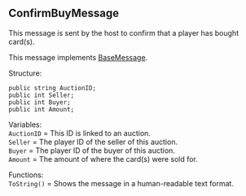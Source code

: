 ## ConfirmBuyMessage

This message is sent by the host to confirm that a player has bought card(s).

This message implements [BaseMessage](BaseMessage.md).

Structure:
```
public string AuctionID;
public int Seller;
public int Buyer;
public int Amount;
```
Variables:\
`AuctionID` = This ID is linked to an auction.\
`Seller` = The player ID of the seller of this auction.\
`Buyer` = The player ID of the buyer of this auction.\
`Amount` = The amount of where the card(s) were sold for.

Functions:\
`ToString()` = Shows the message in a human-readable text format.